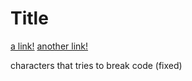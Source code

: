 # Title

[a link!](https://something.com)
[another link!](some-page.html)

characters that tries to break code (fixed)